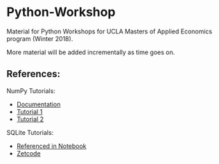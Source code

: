 # Python-Workshop
Material for Python Workshops for UCLA Masters of Applied Economics program (Winter 2018).

More material will be added incrementally as time goes on. 

## References: 

NumPy Tutorials: 

* [Documentation](https://docs.scipy.org/doc/numpy-dev/user/quickstart.html)
* [Tutorial 1](https://www.datacamp.com/community/tutorials/python-numpy-tutorial )
* [Tutorial 2](http://cs231n.github.io/python-numpy-tutorial/)

SQLite Tutorials: 
* [Referenced in Notebook](http://sebastianraschka.com/Articles/2014_sqlite_in_python_tutorial.html)
* [Zetcode](http://zetcode.com/db/sqlite/)
